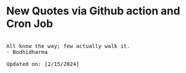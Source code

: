 # New Quotes via Github action and Cron Job

<pre>
<!-- #quote -->
All know the way; few actually walk it.
- Bodhidharma

Updated on: [2/15/2024]
<!-- #quoteEnd -->
</pre>

